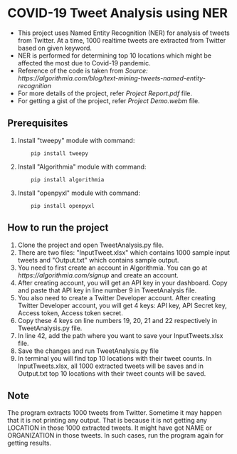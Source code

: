 # COVID-19 Tweet Analysis using NER

<ul>
<li> This project uses Named Entity Recognition (NER) for analysis of tweets from Twitter. At a time, 1000 realtime tweets are extracted from Twitter based on given keyword.
<li> NER is performed for determining top 10 locations which might be affected the most due to Covid-19 pandemic.
<li> Reference of the code is taken from <i>Source: https://algorithmia.com/blog/text-mining-tweets-named-entity-recognition</i>
<li> For more details of the project, refer <i>Project Report.pdf</i> file.
<li> For getting a gist of the project, refer <i>Project Demo.webm</i> file.
</ul>

## Prerequisites
<ol>
<li> Install "tweepy" module with command:

        pip install tweepy

<li> Install "Algorithmia" module with command:

        pip install algorithmia

<li> Install "openpyxl" module with command:

        pip install openpyxl

</ol>

## How to run the project
<ol>
<li> Clone the project and open TweetAnalysis.py file.
<li> There are two files: "InputTweet.xlsx" which contains 1000 sample input tweets and "Output.txt" which contains sample output.
<li> You need to first create an account in Algorithmia. You can go at <i>https://algorithmia.com/signup</i> and create an account.
<li> After creating account, you will get an API key in your dashboard. Copy and paste that API key in line number 9 in TweetAnalysis file.
<li> You also need to create a Twitter Developer account. After creating Twitter Developer account, you will get 4 keys: API key, API Secret key, Access token, Access token secret.
<li> Copy these 4 keys on line numbers 19, 20, 21 and 22 respectively in TweetAnalysis.py file.
<li> In line 42, add the path where you want to save your InputTweets.xlsx file.
<li> Save the changes and run TweetAnalysis.py file
<li> In terminal you will find top 10 locations with their tweet counts. In InputTweets.xlsx, all 1000 extracted tweets will be saves and in Output.txt top 10 locations with their tweet counts will be saved.
</ol>

## Note
The program extracts 1000 tweets from Twitter. Sometime it may happen that it is not printing any output.
That is because it is not getting any LOCATION in those 1000 extracted tweets. It might have got NAME
or ORGANIZATION in those tweets. In such cases, run the program again for getting results.